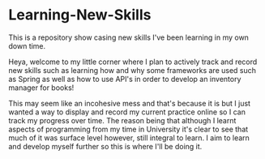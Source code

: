 # Learning-New-Skills
This is a repository show casing new skills I've been learning in my own down time.

Heya, welcome to my little corner where I plan to actively track and record new skills such as learning how and why some frameworks are used such as Spring as well as how to use API's in order to develop an inventory manager for books! 

This may seem like an incohesive mess and that's because it is but I just wanted a way to display and record my current practice online so I can track my progress over time. The reason being that although I learnt aspects of programming from my time in University it's clear to see that much of it was surface level however, still integral to learn. I aim to learn and develop myself further so this is where I'll be doing it.
